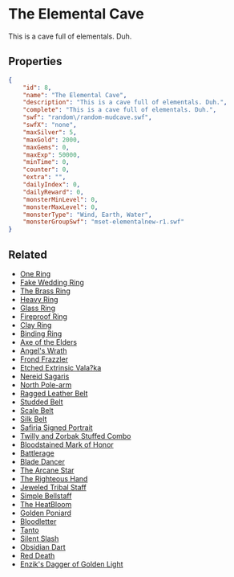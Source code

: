 # The Elemental Cave

This is a cave full of elementals. Duh.

## Properties

```json
{
    "id": 8,
    "name": "The Elemental Cave",
    "description": "This is a cave full of elementals. Duh.",
    "complete": "This is a cave full of elementals. Duh.",
    "swf": "random\/random-mudcave.swf",
    "swfX": "none",
    "maxSilver": 5,
    "maxGold": 2000,
    "maxGems": 0,
    "maxExp": 50000,
    "minTime": 0,
    "counter": 0,
    "extra": "",
    "dailyIndex": 0,
    "dailyReward": 0,
    "monsterMinLevel": 0,
    "monsterMaxLevel": 0,
    "monsterType": "Wind, Earth, Water",
    "monsterGroupSwf": "mset-elementalnew-r1.swf"
}
```

## Related

- [One Ring](../items/114-one-ring.md)
- [Fake Wedding Ring](../items/115-fake-wedding-ring.md)
- [The Brass Ring](../items/117-the-brass-ring.md)
- [Heavy Ring](../items/118-heavy-ring.md)
- [Glass Ring](../items/121-glass-ring.md)
- [Fireproof Ring](../items/122-fireproof-ring.md)
- [Clay Ring](../items/125-clay-ring.md)
- [Binding Ring](../items/129-binding-ring.md)
- [Axe of the Elders](../items/133-axe-of-the-elders.md)
- [Angel's Wrath](../items/138-angel-s-wrath.md)
- [Frond Frazzler](../items/140-frond-frazzler.md)
- [Etched Extrinsic Vala?ka](../items/145-etched-extrinsic-vala-ka.md)
- [Nereid Sagaris](../items/146-nereid-sagaris.md)
- [North Pole-arm](../items/147-north-pole-arm.md)
- [Ragged Leather Belt](../items/156-ragged-leather-belt.md)
- [Studded Belt](../items/157-studded-belt.md)
- [Scale Belt](../items/158-scale-belt.md)
- [Silk  Belt](../items/159-silk-belt.md)
- [Safiria Signed Portrait](../items/165-safiria-signed-portrait.md)
- [Twilly and Zorbak Stuffed Combo](../items/168-twilly-and-zorbak-stuffed-combo.md)
- [Bloodstained Mark of Honor](../items/169-bloodstained-mark-of-honor.md)
- [Battlerage](../items/180-battlerage.md)
- [Blade Dancer](../items/181-blade-dancer.md)
- [The Arcane Star](../items/189-the-arcane-star.md)
- [The Righteous Hand](../items/192-the-righteous-hand.md)
- [Jeweled Tribal Staff](../items/193-jeweled-tribal-staff.md)
- [Simple Bellstaff ](../items/197-simple-bellstaff.md)
- [The HeatBloom](../items/204-the-heatbloom.md)
- [Golden Poniard](../items/221-golden-poniard.md)
- [Bloodletter](../items/222-bloodletter.md)
- [Tanto](../items/223-tanto.md)
- [Silent Slash](../items/224-silent-slash.md)
- [Obsidian Dart](../items/225-obsidian-dart.md)
- [Red Death](../items/226-red-death.md)
- [Enzik's  Dagger of Golden Light](../items/249-enzik-s-dagger-of-golden-light.md)

